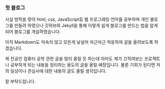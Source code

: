 
### 첫 블로그 ###

사실 방학을 맞아 html, css, JavaScript등 웹 프로그래밍 언어를 공부하며 개인 블로그를 만들려 하였으나 깃허브와 Jekyll을 통해 이렇게 쉽게 블로그를 만드는 법을 알게 되어 블로그를 개설하였습니다.

아직 Markdown도 익숙치 않고 모든게 낯설어 차근차근 적응하여 글을 올려보도록 하겠습니다.

제 전공인 컴퓨터 공학 관련 글을 많이 올릴 듯 하는데 아마도 제가 끄적여보는 프로젝트나 공부하게 되는 내용을 정리하는 용도의 글을 올릴 예정입니다.
물론 기회가 된다면 저의 일상이나 관심사에 대한 내용의 글도 올릴 생각입니다.

잘 부탁드립니다.
